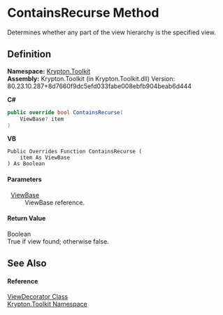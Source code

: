 # ContainsRecurse Method


Determines whether any part of the view hierarchy is the specified view.



## Definition
**Namespace:** <a href="79d2eac2-21f4-54ff-7552-b20c33c30600.md">Krypton.Toolkit</a>  
**Assembly:** Krypton.Toolkit (in Krypton.Toolkit.dll) Version: 80.23.10.287+8d7660f9dc5efd033fabe008ebfb904beab6d444

**C#**
``` C#
public override bool ContainsRecurse(
	ViewBase? item
)
```
**VB**
``` VB
Public Overrides Function ContainsRecurse ( 
	item As ViewBase
) As Boolean
```



#### Parameters
<dl><dt>  <a href="309ac2d8-bfc5-c1a7-ab6a-4f4cf86a1ba6.md">ViewBase</a></dt><dd>ViewBase reference.</dd></dl>

#### Return Value
Boolean  
True if view found; otherwise false.

## See Also


#### Reference
<a href="5bfdac14-2f95-17b3-c641-94bca28b9f8c.md">ViewDecorator Class</a>  
<a href="79d2eac2-21f4-54ff-7552-b20c33c30600.md">Krypton.Toolkit Namespace</a>  
